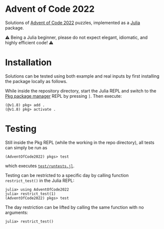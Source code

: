 # Advent of Code 2022

Solutions of [Advent of Code 2022](https://adventofcode.com/2022) puzzles, implemented as a [Julia](https://julialang.org/) package.

:warning: Being a Julia beginner, please do not expect elegant, idiomatic, and highly efficient code! :warning:

# Installation

Solutions can be tested using both example and real inputs by first installing the package locally as follows.

While inside the repository directory, start the Julia REPL and switch to the [Pkg package manager](https://docs.julialang.org/en/v1/stdlib/Pkg/) REPL by pressing `]`. Then execute:
```
(@v1.8) pkg> add .
(@v1.8) pkg> activate .
```

# Testing

Still inside the Pkg REPL (while the working in the repo directory), all tests can simply be run as
```
(AdventOfCode2022) pkgs> test
```
which executes [`test/runtests.jl`](test/runtests.jl).

Testing can be restricted to a specific day by calling function `restrict_test()` in the Julia REPL:
```
julia> using AdventOfCode2022
julia> restrict_test(1)
(AdventOfCode2022) pkgs> test
```
The day restriction can be lifted by calling the same function with no arguments:
```
julia> restrict_test()
```
